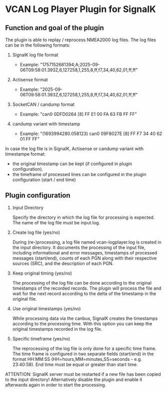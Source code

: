 # VCAN Log Player Plugin for SignalK

## Function and goal of the plugin

The plugin is able to replay / reprocess NMEA2000 log files. The log files can be in the following formats:

1. SignalK log file format
    - Example: "1757152681394;A;2025-09-06T09:58:01.393Z,6,127258,1,255,8,ff,f7,34,40,62,01,ff,ff"
2. Actisense format 
    - Example: "2025-09-06T09:58:01.393Z,6,127258,1,255,8,ff,f7,34,40,62,01,ff,ff"
3. SocketCAN / candump format
    - Example: "can0  0DFD0264   [8]  FF E1 00 FA 63 FB FF FF"
4. candump variant with timestamp

    - Example: "(1693994280.058123)  can0  09F8027E   [8]  FF F7 34 40 62 01 FF FF"

In case the log file is in SignalK, Actisense or candump variant with timestampe format:

- the original timestamp can be kept (if configured in plugin configuration).
- the timeframe of processed lines can be configured in the plugin configuration (start / end time)

## Plugin configuration

1. Input Directory

    Specify the directory in which the log file for processing is expected. The name of the log file must be input.log.

2. Create log file (yes/no)

   During (re-)processing, a log file named vcan-logplayer.log is created in the input directory. It documents the processing of the input file, including informational and error messages, timestamps of processed messages (start/end), counts of each PGN along with their respective sources (SRC), and the description of each PGN.

3. Keep original timing (yes/no)

    The processing of the log file can be done according to the original timestamps of the recorded records. The plugin will process the file and wait for the next record according to the delta of the timestamp in the original file.

4. Use original timestamps (yes/no)

    While processing data via the canbus, SignalK creates the timestamps according to the processing time. With this option you can keep the original timestamps recorded in the log file.

5. Specific timeframe (yes/no)
    
    The reprocessing of the log file is only done for a specific time frame. The time frame is configured in two separate fields (start/end) in the format HH:MM:SS (HH=hours,MM=minutes,SS=seconds - e.g. 23:40:58). End time must be equal or greater than start time.

ATTENTION: SignalK server must be restarted if a new file has been copied to the input directory! Alternatively disable the plugin and enable it afterwards again in order to start the processing.